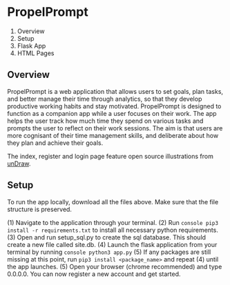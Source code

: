 # PropelPrompt

1. Overview
1. Setup
1. Flask App
1. HTML Pages

## Overview

PropelPrompt is a web application that allows users to set goals, plan tasks, and better manage their time through analytics, so that they develop productive working habits and stay motivated. PropelPrompt is designed to function as a companion app while a user focuses on their work. The app helps the user track how much time they spend on various tasks and prompts the user to reflect on their work sessions. The aim is that users are more cognisant of their time management skills, and deliberate about how they plan and achieve their goals.

The index, register and login page feature open source illustrations from <a href=“unDraw.co”>unDraw</a>.

## Setup

To run the app locally, download all the files above. Make sure that the file structure is preserved.

(1) Navigate to the application through your terminal. (2) Run ```console pip3 install -r requirements.txt``` to install all necessary python requirements. (3) Open and run setup_sql.py to create the sql database. This should create a new file called site.db. (4) Launch the flask application from your terminal by running ```console python3 app.py```  (5) If any packages are still missing at this point, run ```pip3 install <package_name>``` and repeat (4) until the app launches. (5) Open your browser (chrome recommended) and type 0.0.0.0. You can now register a new account and get started.
